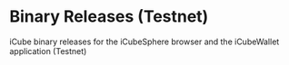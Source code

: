 # Binary Releases (Testnet)
iCube binary releases for the iCubeSphere browser and the iCubeWallet application (Testnet)
